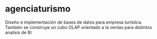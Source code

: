 # agenciaturismo
Diseño e implementación de bases de datos para empresa turística. También se construye un cubo OLAP orientado a la ventas para distintos analisis de BI

